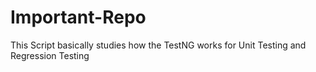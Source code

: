 # Important-Repo

This Script basically studies how the TestNG works for Unit Testing and Regression Testing
